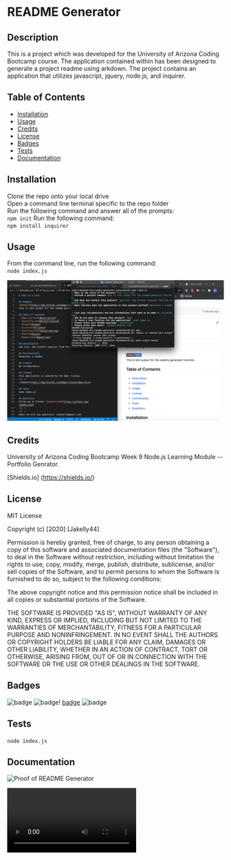 # README Generator

## Description 

This is a project which was developed for the University of Arizona Coding Bootcamp course. The application contained within has been designed to generate a project readme using arkdown. The project contains an application that utilizes javascript, jquery, node.js, and inquirer. 


## Table of Contents 

* [Installation](#installation)
* [Usage](#usage)
* [Credits](#credits)
* [License](#license)
* [Badges](#badges)
* [Tests](#tests)
* [Documentation](#documentation)


## Installation

Clone the repo onto your local drive   
Open a command line terminal specific to the repo folder    
Run the following command and answer all of the prompts:    
`npm init`
Run the following command:   
`npm install inquirer`


## Usage 

From the command line, run the following command:   
`node index.js`

![Proof of README Generator](doc/readme_gen_still.png?raw=true "README Generator Still")

## Credits

University of Arizona Coding Bootcamp Week 9 Node.js Learning Module -- Portfolio Genrator. 

[Shields.io] (https://shields.io/)


## License

MIT License

Copyright (c) [2020] [Jakelly44]

Permission is hereby granted, free of charge, to any person obtaining a copy
of this software and associated documentation files (the "Software"), to deal
in the Software without restriction, including without limitation the rights
to use, copy, modify, merge, publish, distribute, sublicense, and/or sell
copies of the Software, and to permit persons to whom the Software is
furnished to do so, subject to the following conditions:

The above copyright notice and this permission notice shall be included in all
copies or substantial portions of the Software.

THE SOFTWARE IS PROVIDED "AS IS", WITHOUT WARRANTY OF ANY KIND, EXPRESS OR
IMPLIED, INCLUDING BUT NOT LIMITED TO THE WARRANTIES OF MERCHANTABILITY,
FITNESS FOR A PARTICULAR PURPOSE AND NONINFRINGEMENT. IN NO EVENT SHALL THE
AUTHORS OR COPYRIGHT HOLDERS BE LIABLE FOR ANY CLAIM, DAMAGES OR OTHER
LIABILITY, WHETHER IN AN ACTION OF CONTRACT, TORT OR OTHERWISE, ARISING FROM,
OUT OF OR IN CONNECTION WITH THE SOFTWARE OR THE USE OR OTHER DEALINGS IN THE
SOFTWARE.


## Badges

![badge](https://img.shields.io/badge/Javascript-brightgreen)
![badge](https://img.shields.io/badge/jQuery-blue)!
[badge](https://img.shields.io/badge/node.js-lightgrey)
![badge](https://img.shields.io/badge/inquirer-red)

## Tests

`node index.js`


## Documentation

![Proof of README Generator](doc/readme_gen_gif.gif "README Generator GIF")

![Proof of README Generator](doc/readme_gen_mp4.mp4 "README Generator Video")




